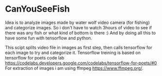 # CanYouSeeFish

Idea is to analyze images made by water wolf video camera (for fishing) and categorize images. So i don't have to watch 3hours of video to see if there was any fish or what kind of bottom is there :)
And by doing all this to have some fun with tensorflow and python.

This scipt splits video file in images as first step, then calls tensorflow for each image to try and categorize it.
Tensorflow treining is based on tensorflow for poets code lab https://codelabs.developers.google.com/codelabs/tensorflow-for-poets/#0
For extraction of images i am using ffmpeg  https://www.ffmpeg.org/.



